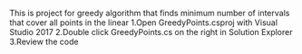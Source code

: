 This is project for greedy algorithm that finds minimum
 number of intervals that cover all points in the linear
1.Open GreedyPoints.csproj with Visual Studio 2017
2.Double click GreedyPoints.cs on the right in Solution Explorer
3.Review the code